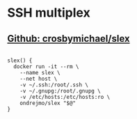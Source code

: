 # SSH multiplex
## [Github: crosbymichael/slex](https://www.github.com/crosbymichael/slex)
<pre>
<code>
slex() {  
  docker run -it --rm \  
    --name slex \  
    --net host \  
    -v ~/.ssh:/root/.ssh \  
    -v ~/.gnupg:/root/.gnupg \  
    -v /etc/hosts:/etc/hosts:ro \  
    ondrejmo/slex "$@"  
}  
</code>
</pre>
